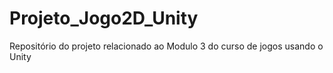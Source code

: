 # Projeto_Jogo2D_Unity
Repositório do projeto relacionado ao Modulo 3 do curso de jogos usando o Unity
